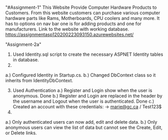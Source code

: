 "#Assignment-1" This Website Provide Computer Hardware Products to Customers. From this website customers can purchase various computer hardware parts like Rams, Motherboards, CPU coolers and many more. It has to options on nav bar one is for adding products and one for manufacturers. Link to the website with working database. https://assignmentasp120200223093150.azurewebsites.net/

"Assignment-2a"
1. Used Identity.sql script to create the necessary ASPNET Identity tables in database.
2.  
  a.) Configured Identity in Startup.cs.
  b.) Changed DbContext class so it inherits from IdentityDbContext.

3. Used Authentication 
    a.) Register and Login show when the user is anonymous. Done
    b.) Register and Login are replaced in the header by the username and Logout when the user is authenticated. Done 
    c.) Created an account with these credentials:
 	-> marie@gc.ca / Test123$
4. 
  a.) Only authenticated users can now add, edit and delete data.
  b.) Only anonymous users can view the list of data but cannot see the Create, Edit, or Delete links.